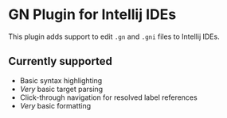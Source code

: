 # GN Plugin for Intellij IDEs

This plugin adds support to edit `.gn` and `.gni` files to Intellij IDEs.

## Currently supported

- Basic syntax highlighting
- *Very* basic target parsing
- Click-through navigation for resolved label references
- *Very* basic formatting
